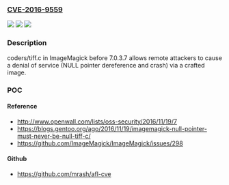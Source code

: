 ### [CVE-2016-9559](https://cve.mitre.org/cgi-bin/cvename.cgi?name=CVE-2016-9559)
![](https://img.shields.io/static/v1?label=Product&message=n%2Fa&color=blue)
![](https://img.shields.io/static/v1?label=Version&message=n%2Fa&color=blue)
![](https://img.shields.io/static/v1?label=Vulnerability&message=n%2Fa&color=brighgreen)

### Description

coders/tiff.c in ImageMagick before 7.0.3.7 allows remote attackers to cause a denial of service (NULL pointer dereference and crash) via a crafted image.

### POC

#### Reference
- http://www.openwall.com/lists/oss-security/2016/11/19/7
- https://blogs.gentoo.org/ago/2016/11/19/imagemagick-null-pointer-must-never-be-null-tiff-c/
- https://github.com/ImageMagick/ImageMagick/issues/298

#### Github
- https://github.com/mrash/afl-cve


